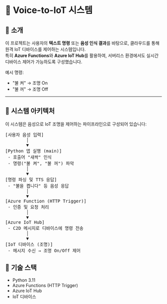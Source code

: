 # 📡 Voice-to-IoT 시스템

## 📌 소개

이 프로젝트는 사용자의 **텍스트 명령** 또는 **음성 인식 결과**를 바탕으로, 클라우드를 통해 원격 IoT 디바이스를 제어하는 시스템입니다.  
특히 **Azure Functions**와 **Azure IoT Hub**를 활용하여, 서버리스 환경에서도 실시간 디바이스 제어가 가능하도록 구성했습니다.

예시 명령:

- "불 켜" → 조명 On
- "불 꺼" → 조명 Off

---

## 🔧 시스템 아키텍처

이 시스템은 음성으로 IoT 조명을 제어하는 파이프라인으로 구성되어 있습니다:

<pre>
[사용자 음성 입력]
        │
        ▼
[Python 앱 실행 (main)]
 - 호출어 "새싹" 인식
 - 명령("불 켜", "불 꺼") 파악
        │
        ▼
[명령 파싱 및 TTS 응답]
 - "불을 켭니다" 등 음성 응답
        │
        ▼
[Azure Function (HTTP Trigger)]
 - 인증 및 요청 처리
        │
        ▼
[Azure IoT Hub]
 - C2D 메시지로 디바이스에 명령 전송
        │
        ▼
[IoT 디바이스 (조명)]
 - 메시지 수신 → 조명 On/Off 제어
</pre>

## 🧩 기술 스택

- Python 3.11
- Azure Functions (HTTP Trigger)
- Azure IoT Hub
- IoT 디바이스
